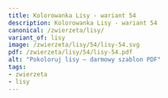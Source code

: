 ```yaml
---
title: Kolorowanka Lisy - wariant 54
description: Kolorowanka Lisy - wariant 54
canonical: /zwierzeta/lisy/
variant_of: lisy
image: /zwierzeta/lisy/54/lisy-54.svg
pdf: /zwierzeta/lisy/54/lisy-54.pdf
alt: "Pokoloruj lisy – darmowy szablon PDF"
tags:
- zwierzeta
- lisy
---
```

